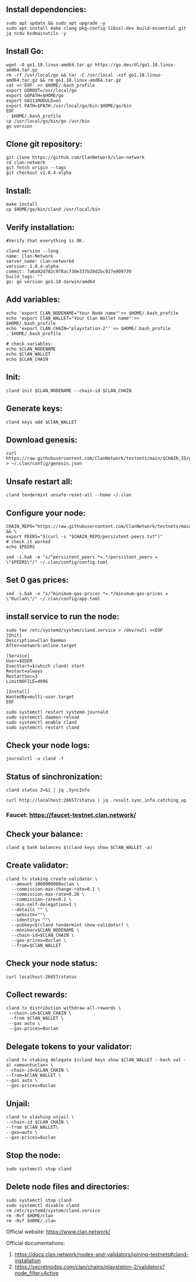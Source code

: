 ## Install dependencies:
```
sudo apt update && sudo apt upgrade -y
sudo apt install make clang pkg-config libssl-dev build-essential git jq ncdu bsdmainutils -y
```
## Install Go:
```
wget -O go1.18.linux-amd64.tar.gz https://go.dev/dl/go1.18.linux-amd64.tar.gz
rm -rf /usr/local/go && tar -C /usr/local -xzf go1.18.linux-amd64.tar.gz && rm go1.18.linux-amd64.tar.gz
cat <<'EOF' >> $HOME/.bash_profile
export GOROOT=/usr/local/go
export GOPATH=$HOME/go
export GO111MODULE=on
export PATH=$PATH:/usr/local/go/bin:$HOME/go/bin
EOF
. $HOME/.bash_profile
cp /usr/local/go/bin/go /usr/bin
go version
```
## Clone git repository:
```
git clone https://github.com/ClanNetwork/clan-network
cd clan-network
git fetch origin --tags
git checkout v1.0.4-alpha
```
## Install:
```
make install
cp $HOME/go/bin/cland /usr/local/bin
```
## Verify installation:
```
#Verify that everything is OK.

cland version --long
name: Clan-Network
server_name: clan-networkd
version: 1.0.4-alpha
commit: 7a6a92d782c978ac730e337b28d2bc927e809739
build_tags: ""
go: go version go1.18 darwin/amd64
```
## Add variables:
```
echo 'export CLAN_NODENAME="Your Node name"'>> $HOME/.bash_profile
echo 'export ClAN_WALLET="Your Clan Wallet name"'>> $HOME/.bash_profile
echo 'export CLAN_CHAIN="playstation-2"' >> $HOME/.bash_profile
. $HOME/.bash_profile

# check variables:
echo $CLAN_NODENAME
echo $ClAN_WALLET
echo $CLAN_CHAIN
```
## Init:
```
cland init $CLAN_NODENAME --chain-id $CLAN_CHAIN
```
## Generate keys:
```
cland keys add $ClAN_WALLET
```

## Download genesis:
```
curl https://raw.githubusercontent.com/ClanNetwork/testnets/main/$CHAIN_ID/genesis.json > ~/.clan/config/genesis.json
```
## Unsafe restart all:
```
cland tendermint unsafe-reset-all --home ~/.clan
```
## Configure your node:
```
CHAIN_REPO="https://raw.githubusercontent.com/ClanNetwork/testnets/main/$CHAIN_ID" && \
export PEERS="$(curl -s "$CHAIN_REPO/persistent-peers.txt")"
# check it worked
echo $PEERS

sed -i.bak -e "s/^persistent_peers *=.*/persistent_peers = \"$PEERS\"/" ~/.clan/config/config.toml
```
## Set 0 gas prices:
```
sed -i.bak -e "s/^minimum-gas-prices *=.*/minimum-gas-prices = \"0uclan\"/" ~/.clan/config/app.toml
```
## install service to run the node:
```
sudo tee /etc/systemd/system/cland.service > /dev/null <<EOF
[Unit]
Description=Clan Daemon
After=network-online.target

[Service]
User=$USER
ExecStart=$(which cland) start
Restart=always
RestartSec=3
LimitNOFILE=4096

[Install]
WantedBy=multi-user.target
EOF

sudo systemctl restart systemd-journald
sudo systemctl daemon-reload
sudo systemctl enable cland
sudo systemctl restart cland
```
## Check your node logs:
```
journalctl -u cland -f
```
## Status of sinchronization:
```
cland status 2>&1 | jq .SyncInfo

curl http://localhost:26657/status | jq .result.sync_info.catching_up
```
### Faucet: https://faucet-testnet.clan.network/

## Сheck your balance:
```
cland q bank balances $(cland keys show $ClAN_WALLET -a)
```
## Create validator:
```
cland tx staking create-validator \
  --amount 1000000000uclan \
  --commission-max-change-rate=0.1 \
  --commission-max-rate=0.20 \
  --commission-rate=0.1 \
  --min-self-delegation=1 \
  --details "" \
  --website=""\
  --identity= ""\
  --pubkey=$(cland tendermint show-validator) \
  --moniker=$CLAN_NODENAME \
  --chain-id=$CLAN_CHAIN \
  --gas-prices=0uclan \
  --from=$ClAN_WALLET
```

## Check your node status:
```
curl localhost:26657/status
```
## Collect rewards:
```
cland tx distribution withdraw-all-rewards \
 --chain-id=$CLAN_CHAIN \
 --from $ClAN_WALLET \
 --gas auto \
 --gas-prices=0uclan
```
## Delegate tokens to your validator:
```
cland tx staking delegate $(cland keys show $ClAN_WALLET --bech val -a) <amountuclan> \
--chain-id=$CLAN_CHAIN \
--from=$ClAN_WALLET \
--gas auto \
--gas-prices=0uclan
```
## Unjail:
```
cland tx slashing unjail \
--chain-id $CLAN_CHAIN \ 
--from $ClAN_WALLET\ 
--gas=auto \ 
--gas-prices=0uclan
```
## Stop the node:
```
sudo systemctl stop cland
```
## Delete node files and directories:
```
sudo systemctl stop cland
sudo systemctl disable cland
rm /etc/systemd/system/cland.service
rm -Rvf $HOME/clan
rm -Rvf $HOME/.clan
```

Official website: https://www.clan.network/

Official documentations:
1. https://docs.clan.network/nodes-and-validators/joining-testnets#cland-installation
2. https://secretnodes.com/clan/chains/playstation-2/validators?node_filter=Active
